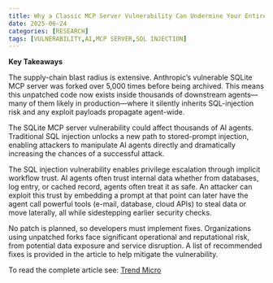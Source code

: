 ```yaml
---
title: Why a Classic MCP Server Vulnerability Can Undermine Your Entire AI Agent
date: 2025-06-24
categories: [RESEARCH]
tags: [VULNERABILITY,AI,MCP SERVER,SQL INJECTION]
---
```


**Key Takeaways**

The supply-chain blast radius is extensive. Anthropic’s vulnerable SQLite MCP server was forked over 5,000 times before being archived. This means this unpatched code now exists inside thousands of downstream agents—many of them likely in production—where it silently inherits SQL-injection risk and any exploit payloads propagate agent-wide.

The SQLite MCP server vulnerability could affect thousands of AI agents. Traditional SQL injection unlocks a new path to stored-prompt injection, enabling attackers to manipulate AI agents directly and dramatically increasing the chances of a successful attack.

The SQL injection vulnerability enables privilege escalation through implicit workflow trust. AI agents often trust internal data whether from databases, log entry, or cached record, agents often treat it as safe. An attacker can exploit this trust by embedding a prompt at that point can later have the agent call powerful tools (e-mail, database, cloud APIs) to steal data or move laterally, all while sidestepping earlier security checks.

No patch is planned, so developers must implement fixes. Organizations using unpatched forks face significant operational and reputational risk, from potential data exposure and service disruption. A list of recommended fixes is provided in the article to help mitigate the vulnerability.

To read the complete article see: [Trend Micro](https://www.trendmicro.com/en_us/research/25/f/why-a-classic-mcp-server-vulnerability-can-undermine-your-entire-ai-agent.html)